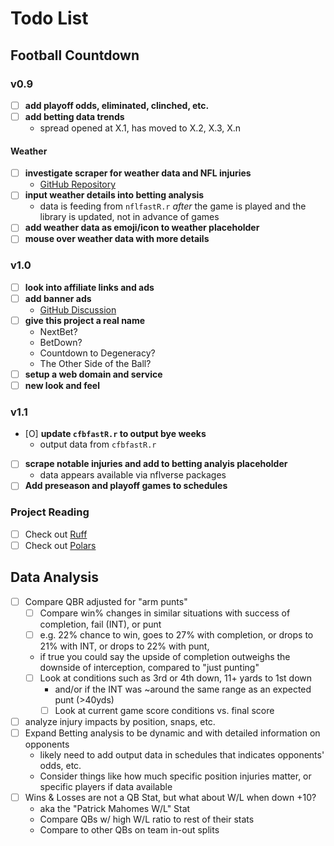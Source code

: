 # Todo List

## Football Countdown

### v0.9
- [ ] **add playoff odds, eliminated, clinched, etc.**
- [ ] **add betting data trends**
    * spread opened at X.1, has moved to X.2, X.3, X.n

#### Weather
- [ ] **investigate scraper for weather data and NFL injuries**
    * [GitHub Repository](https://github.com/sparklemotion/nokogiri)
- [ ] **input weather details into betting analysis**
    * data is feeding from `nflfastR.r` *after* the game is played and the library is updated, not in advance of games
- [ ] **add weather data as emoji/icon to weather placeholder**
- [ ] **mouse over weather data with more details**

### v1.0
- [ ] **look into affiliate links and ads**
- [ ] **add banner ads**
    * [GitHub Discussion](https://github.com/orgs/community/discussions/22016)
- [ ] **give this project a real name**
    * NextBet?
    * BetDown?
    * Countdown to Degeneracy?
    * The Other Side of the Ball?
- [ ] **setup a web domain and service**
- [ ] **new look and feel**

### v1.1
- [O] **update `cfbfastR.r` to output bye weeks**
    * output data from `cfbfastR.r`
- [ ] **scrape notable injuries and add to betting analyis placeholder**
    * data appears available via nflverse packages
- [ ] **Add preseason and playoff games to schedules**

### Project Reading
- [ ] Check out [Ruff](https://docs.astral.sh/ruff/faq/#how-does-ruff-determine-which-of-my-imports-are-first-party-third-party-etc)
- [ ] Check out [Polars](https://www.r-bloggers.com/2024/07/shockingly-fast-data-manipulation-in-r-with-polars/)

## Data Analysis
- [ ] Compare QBR adjusted for "arm punts"
    * [ ] Compare win% changes in similar situations with success of completion, fail (INT), or punt
    * [ ] e.g. 22% chance to win, goes to 27% with completion, or drops to 21% with INT, or drops to 22% with punt,
    * if true you could say the upside of completion outweighs the downside of interception, compared to "just punting"
    * [ ] Look at conditions such as 3rd or 4th down, 11+ yards to 1st down
        * and/or if the INT was ~around the same range as an expected punt (>40yds)
        * [ ] Look at current game score conditions vs. final score
- [ ] analyze injury impacts by position, snaps, etc.
- [ ] Expand Betting analysis to be dynamic and with detailed information on opponents
    * likely need to add output data in schedules that indicates opponents' odds, etc.
    * Consider things like how much specific position injuries matter, or specific players if data available
- [ ] Wins & Losses are not a QB Stat, but what about W/L when down +10?
    * aka the "Patrick Mahomes W/L" Stat
    * Compare QBs w/ high W/L ratio to rest of their stats
    * Compare to other QBs on team in-out splits